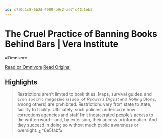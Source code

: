 ```yaml
---
id: c720c1c8-6b2d-4089-b9c2-ae7fc41b1eb3
---
```


# The Cruel Practice of Banning Books Behind Bars | Vera Institute
#Omnivore

[Read on Omnivore](https://omnivore.app/me/the-cruel-practice-of-banning-books-behind-bars-vera-institute-18a2f5199ea)
[Read Original](https://www.vera.org/news/the-cruel-practice-of-banning-books-behind-bars)

## Highlights

> Restrictions aren’t limited to book titles. Maps, survival guides, and even specific magazine issues (of _Reader’s Digest_ and _Rolling Stone_, among others) are prohibited. Restrictions vary from state to state, facility to facility. Ultimately, such policies underscore how corrections agencies and staff limit incarcerated people’s access to the written word—and, by extension, their access to information. And they succeed in doing so without much public awareness or oversight. [⤴️](https://omnivore.app/me/the-cruel-practice-of-banning-books-behind-bars-vera-institute-18a2f5199ea#6e5fabfa-d504-4de0-ba32-255f46566c60)  ^6e5fabfa

